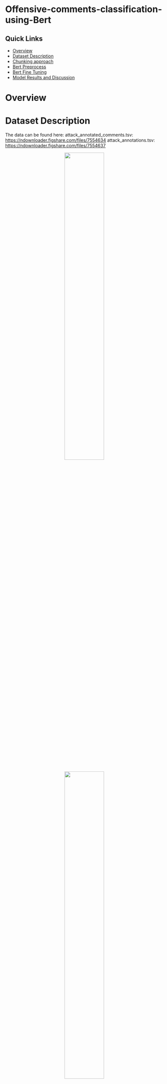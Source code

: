 # Offensive-comments-classification-using-Bert


## Quick Links

  - [Overview](#overview)
  - [Dataset Description](#dataset-description)
  - [Chunking approach](#chunking-approach)
  - [Bert Preprocess](#bert-preprocess)
  - [Bert Fine Tuning](#bert-fine-tuning)
  - [Model Results and Discussion](#model-results-and-discussion)  

# Overview

# Dataset Description

The data can be found here:
attack_annotated_comments.tsv: https://ndownloader.figshare.com/files/7554634
attack_annotations.tsv:        https://ndownloader.figshare.com/files/7554637


<p align="center">
<img src="img/Screenshot 2022-12-01 084800.jpeg" width=50% height=50% >
</p>




<p align="center">
<img src="img/Screenshot 2022-12-01 084800.jpeg" width=50% height=50% >
</p>

